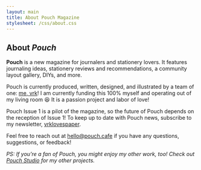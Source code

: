 ```yaml
---
layout: main
title: About Pouch Magazine
stylesheet: /css/about.css
---
```


## About _Pouch_

**Pouch** is a new magazine for journalers and stationery lovers. It features journaling ideas, stationery reviews and recommendations, a community layout gallery, DIYs, and more.

Pouch is currently produced, written, designed, and illustrated by a team of one: [me, vrk](https://www.victoriakirst.com/)! I am currently funding this 100% myself and operating out of my living room 😆 It is a passion project and labor of love!

Pouch Issue 1 is a pilot of the magazine, so the future of Pouch depends on the reception of Issue 1! To keep up to date with Pouch news, subscribe to my newsletter, [vrklovespaper](https://vrklovespaper.substack.com/).

Feel free to reach out at [hello@pouch.cafe](mailto:hello@pouch.cafe) if you have any questions, suggestions, or feedback!



_PS: If you’re a fan of Pouch, you might enjoy my other work, too! Check out [Pouch Studio](https://pouch.studio) for my other projects._
